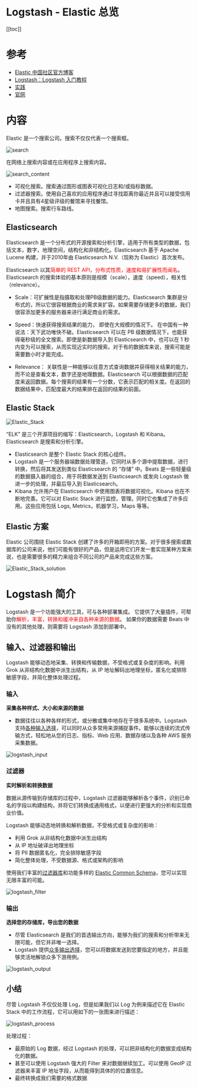 # Logstash - Elastic 总览 

[[toc]]

# 参考

* [Elastic 中国社区官方博客](https://elasticstack.blog.csdn.net/)
* [Logstash：Logstash 入门教程 ](https://blog.csdn.net/UbuntuTouch/article/details/105973985)
* [实践](https://doc.yonyoucloud.com/doc/logstash-best-practice-cn/index.html)
* [官网](https://www.elastic.co/guide/en/logstash/current/index.html)

# 内容

Elastic 是一个搜索公司。搜索不仅仅代表一个搜索框。 

 ![search](/_images/micro-services/middleware/logstash/search.png)

在网络上搜索内容或在应用程序上搜索内容。

 ![search_content](/_images/micro-services/middleware/logstash/search_content.png)

* 可视化搜索。搜索通过图形或图表可视化日志和/或指标数据。
* 过滤器搜索。使用自己喜欢的应用程序通过寻找距离你最近并且可以接受信用卡并且具有4星级评级的餐馆来寻找餐馆。 
* 地图搜索。搜索行车路线。

## Elasticsearch

Elasticsearch 是一个分布式的开源搜索和分析引擎，适用于所有类型的数据，包括文本，数字，地理空间，结构化和非结构化。Elasticsearch 基于 Apache Lucene 构建，并于2010年由 Elasticsearch N.V.（现称为 Elastic）首次发布。

Elasticsearch 以其<font color='red'>简单的 REST API，分布式性质，速度和易扩展性而闻名</font>。Elasticsearch 的搜索体验的基本原则是规模（scale），速度（speed），相关性（relevance）。

* Scale：可扩展性是指摄取和处理PB级数据的能力。Elasticsearch 集群是分布式的，所以它很容根据商业的需求来扩容。如果需要存储更多的数据，我们很容添加更多的服务器来进行满足商业的需求。

* Speed：快速获得搜索结果的能力， 即使在大规模的情况下。 在中国有一种说法：天下武功唯快不破。Elasticsearch 可以在 PB 级数据情况下，也能获得毫秒级的全文搜索。即使是新数据导入到 Elasticsearch 中，也可以在 1 秒内变为可以搜索，从而实现近实时的搜索。对于有的数据库来说，搜索可能是需要数小时才能完成。
* Relevance： 关联性是一种能够以任意方式查询数据并获得相关结果的能力，而不论是查看文本，数字还是地理数据。Elasticsearch 可以根据数据的匹配度来返回数据。每个搜索的结果有一个分数，它表示匹配的相关度。在返回的数据结果中，匹配度最大的结果排在返回的结果的前面。

## Elastic Stack

 ![Elastic_Stack](/_images/micro-services/middleware/logstash/Elastic_Stack.png)

“ELK” 是三个开源项目的缩写：Elasticsearch，Logstash 和 Kibana。 Elasticsearch 是搜索和分析引擎。

* Elasticsearch 是整个 Elastic Stack 的核心组件。 
* Logstash 是一个服务器端数据处理管道，它同时从多个源中提取数据，进行转换，然后将其发送到类似 Elasticsearch 的 “存储” 中。Beats 是一些轻量级的数据摄入器的组合，用于将数据发送到 Elasticsearch 或发向 Logstash 做进一步的处理，并最后导入到 Elasticsearch。 
* Kibana 允许用户在 Elasticsearch 中使用图表将数据可视化。Kibana 也在不断地完善。它可以对 Elastic Stack 进行监控，管理。同时它也集成了许多应用。这些应用包括 Logs, Metrics，机器学习，Maps 等等。

## Elastic 方案


Elastic 公司围绕 Elastic Stack 创建了许多的开箱即用的方案。对于很多搜索或数据库的公司来说，他们可能有很好的产品，但是运用它们开发一套实现某种方案来说，也是需要很多的精力来组合不同公司的产品来完成这些方案。

![Elastic_Stack_solution](/_images/micro-services/middleware/logstash/Elastic_Stack_solution.png)



# Logstash 简介

Logstash 是一个功能强大的工具，可与各种部署集成。 它提供了大量插件，可帮助你<font color='red'>解析，丰富，转换和缓冲来自各种来源的数据</font>。 如果你的数据需要 Beats 中没有的其他处理，则需要将 Logstash 添加到部署中。

## 输入、过滤器和输出

Logstash 能够动态地采集、转换和传输数据，不受格式或复杂度的影响。利用 Grok 从非结构化数据中派生出结构，从 IP 地址解码出地理坐标，匿名化或排除敏感字段，并简化整体处理过程。

### 输入

**采集各种样式、大小和来源的数据**

* 数据往往以各种各样的形式，或分散或集中地存在于很多系统中。Logstash 支持[各种输入选择](https://www.elastic.co/guide/en/logstash/current/input-plugins.html)，可以同时从众多常用来源捕捉事件。能够以连续的流式传输方式，轻松地从您的日志、指标、Web 应用、数据存储以及各种 AWS 服务采集数据。

 ![logstash_input](/_images/micro-services/middleware/logstash/logstash_input.png)

### 过滤器

**实时解析和转换数据**

数据从源传输到存储库的过程中，Logstash 过滤器能够解析各个事件，识别已命名的字段以构建结构，并将它们转换成通用格式，以便进行更强大的分析和实现商业价值。

Logstash 能够动态地转换和解析数据，不受格式或复杂度的影响：

- 利用 Grok 从非结构化数据中派生出结构
- 从 IP 地址破译出地理坐标
- 将 PII 数据匿名化，完全排除敏感字段
- 简化整体处理，不受数据源、格式或架构的影响

使用我们丰富的[过滤器库](https://www.elastic.co/guide/en/logstash/current/filter-plugins.html)和功能多样的 [Elastic Common Schema](https://www.elastic.co/cn/blog/introducing-the-elastic-common-schema)，您可以实现无限丰富的可能。

 ![logstash_filter](/_images/micro-services/middleware/logstash/logstash_filter.png)

### 输出

**选择您的存储库，导出您的数据**

* 尽管 Elasticsearch 是我们的首选输出方向，能够为我们的搜索和分析带来无限可能，但它并非唯一选择。
* Logstash 提供[众多输出选择](https://www.elastic.co/guide/en/logstash/current/output-plugins.html)，您可以将数据发送到您要指定的地方，并且能够灵活地解锁众多下游用例。

 ![logstash_output](/_images/micro-services/middleware/logstash/logstash_output.png)

## 小结

尽管 Logstash 不仅仅处理 Log，但是如果我们以 Log 为例来描述它在 Elastic Stack 中的工作流程，它可以用如下的一张图来进行描述：

 ![logstash_process](/_images/micro-services/middleware/logstash/logstash_process.png)

处理过程：

* 最原始的 Log 数据，经过 Logstash 的处理，可以把非结构化的数据变成结构化的数据。
* 甚至可以使用 Logstash 强大的 Filter 来对数据继续加工。可以使用 GeoIP 过滤器来丰富 IP 地址字段，从而能得到具体的的位置信息。
* 最终转换成我们需要的格式数据
